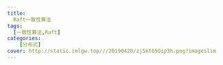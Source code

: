 ```yaml
---
title:
  Raft一致性算法
tags:
  [一致性算法,Raft]
categories: 
	[分布式]
cover: http://static.imlgw.top///20190420/zjSkt65Oip3h.png?imageslim
---
```


